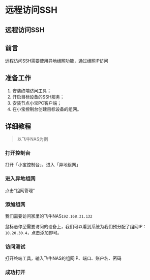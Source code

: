 # 远程访问SSH

## 远程访问SSH

## 前言

远程访问SSH需要使用异地组网功能，通过组网IP访问

## 准备工作

1. 安装终端访问工具；
2. 开启目标设备的SSH服务；
3. 安装节点小宝PC客户端；
4. 在小宝控制台创建目标设备的组网。

## 详细教程

> 以飞牛NAS为例

### 打开控制台

打开「小宝控制台」，进入「异地组网」

### 进入异地组网

点击“组网管理”

### 添加组网

我们需要访问家里的飞牛NAS`192.168.31.132`

鼠标悬停至需要访问的设备上，我们可以看到系统为我们预分配了组网IP：`10.20.30.4`，点击添加即可。

### 访问测试

打开终端工具，输入飞牛NAS的组网IP、端口、账户名、密码

### 成功打开
